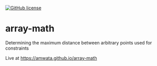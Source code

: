 <a href="https://github.com/amwata/amwata.github.io/array-math/blob/master/LICENSE"><img alt="GitHub license" src="https://img.shields.io/github/license/amwata/amwata.github.io"></a>


# array-math
Determining the maximum distance between arbitrary points used for constraints 

Live at https://amwata.github.io/array-math

